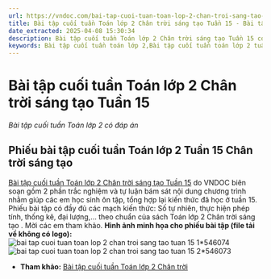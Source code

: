 ```yaml
---
url: https://vndoc.com/bai-tap-cuoi-tuan-toan-lop-2-chan-troi-sang-tao-tuan-15-151685
title: Bài tập cuối tuần Toán lớp 2 Chân trời sáng tạo Tuần 15 - Bài tập cuối tuần Toán lớp 2 có đáp án - VnDoc.com
date_extracted: 2025-04-08 15:30:34
description: Bài tập cuối tuần Toán lớp 2 Chân trời sáng tạo Tuần 15 có đáp án gồm Trắc nghiệm và tự luận, theo sát chương trình học trên lớp do VNDOC biên soạn. Mời các em tham khảo.
keywords: Bài tập cuối tuần toán lớp 2,Bài tập cuối tuần toán lớp 2 tuần 15,Bài tập cuối tuần toán lớp 2 tuần 15 sách chân trời,Bài tâp cuối tuần toán lớp 2 tuần 15 sách CTST,Phiếu cuối tuần toán lớp 2 sách chân trời tuần 15,Phiếu cuối tuần toán lớp 2 sách chân trời sáng tạo tuần 15
---
```


# Bài tập cuối tuần Toán lớp 2 Chân trời sáng tạo Tuần 15
 _Bài tập cuối tuần Toán lớp 2 có đáp án_
## **Phiếu bài tập cuối tuần Toán lớp 2 Tuần 15 Chân trời sáng tạo**
[Bài tập cuối tuần Toán lớp 2 Chân trời sáng tạo Tuần 15](<https://vndoc.com/bai-tap-cuoi-tuan-toan-lop-2-chan-troi-sang-tao-tuan-15-151685>) do VNDOC biên soạn gồm 2 phần trắc nghiệm và tự luận bám sát nội dung chương trình nhằm giúp các em học sinh ôn tập, tổng hợp lại kiến thức đã học ở tuần 15. Phiếu bài tập có đầy đủ các mạch kiến thức: Số tự nhiên, thực hiện phép tính, thống kê, đại lượng,... theo chuẩn của sách Toán lớp 2 Chân trời sáng tạo . Mời các em tham khảo.
**Hình ảnh minh họa cho phiếu bài tập \(file tải về không có logo\):**
![bai tap cuoi tuan toan lop 2 chan troi sang tao tuan 15 1*546074](https://i.vdoc.vn/data/image/2023/12/11/bai-tap-cuoi-tuan-toan-lop-2-chan-troi-sang-tao-tuan-15-1.png)![bai tap cuoi tuan toan lop 2 chan troi sang tao tuan 15 2*546073](https://i.vdoc.vn/data/image/2023/12/11/bai-tap-cuoi-tuan-toan-lop-2-chan-troi-sang-tao-tuan-15-2.png)
  * **Tham khảo:** [Bài tập cuối tuần Toán lớp 2 Chân trời](<https://vndoc.com/bai-tap-cuoi-tuan-toan-lop-2-sach-chan-troi> "Bài tập cuối tuần Toán lớp 2 Chân trời")


